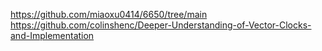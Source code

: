 https://github.com/miaoxu0414/6650/tree/main
https://github.com/colinshenc/Deeper-Understanding-of-Vector-Clocks-and-Implementation

